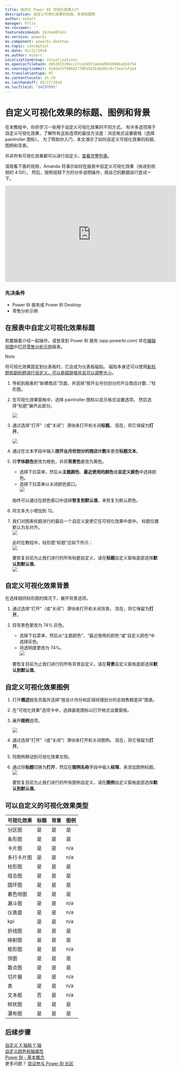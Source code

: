 ```yaml
---
title: 格式化 Power BI 可视化效果入门
description: 自定义可视化效果的标题、背景和图例
author: mihart
manager: kfile
ms.reviewer: ''
featuredvideoid: IkJda4O7oGs
ms.service: powerbi
ms.component: powerbi-desktop
ms.topic: conceptual
ms.date: 01/22/2018
ms.author: mihart
LocalizationGroup: Visualizations
ms.openlocfilehash: d65281539bcc27ce24971a6da0945908ba65e754
ms.sourcegitcommit: 638de55f996d177063561b36d95c8c71ea7af3ed
ms.translationtype: HT
ms.contentlocale: zh-CN
ms.lasthandoff: 05/17/2018
ms.locfileid: "34297092"
---
```

# <a name="customize-visualization-titles-legends-and-backgrounds"></a>自定义可视化效果的标题、图例和背景
在本教程中，你将学习一些用于自定义可视化效果的不同方式。   有许多选项用于自定义可视化效果，了解所有这些选项的最佳方法是：浏览格式设置窗格（选择 paintroller 图标）。  为了帮助你入门，本文演示了如何自定义可视化效果的标题、图例和背景。  

并非所有可视化效果都可以进行自定义，[查看完整列表](#list)。  

请观看下面的视频，Amanda 将演示如何在报表中自定义可视化效果（快进到视频的 4:50）。 然后，按照视频下方的分步说明操作，用自己的数据自行尝试一下。

<iframe width="560" height="315" src="https://www.youtube.com/embed/IkJda4O7oGs" frameborder="0" allowfullscreen></iframe>

### <a name="prerequisites"></a>先决条件
- Power BI 服务或 Power BI Desktop
- 零售分析示例

## <a name="customize-visualization-titles-in-reports"></a>在报表中自定义可视化效果标题
若要跟着介绍一起操作，请登录到 Power BI 服务 (app.powerbi.com) 并在[编辑视图](service-interact-with-a-report-in-editing-view.md)中[打开零售分析示例](sample-datasets.md)报表。

> [!NOTE]
> 将可视化效果固定到仪表板时，它会成为仪表板磁贴。  磁贴本身还可以使用[新标题和副标题进行自定义，可以是超链接并且可以调整大小](service-dashboard-edit-tile.md)。
> 
> 

1. 导航到报表的“新建商店”页面，并选择“按开业月份划分的开业商店计数...”柱形图。
2. 在可视化效果窗格中，选择 paintroller 图标以显示格式设置选项。  然后选择“标题”展开此部分。  
   
   ![](media/power-bi-visualization-customize-title-background-and-legend/power-bi-formatting-menu.png)
3. 通过选择“打开”（或“关闭”）滑块来打开和关闭**标题**。 现在，将它保留为**打开**。  
   
   ![](media/power-bi-visualization-customize-title-background-and-legend/onoffslider.png)
4. 通过在文本字段中输入**按开业月份划分的商店计数**来更改**标题文本**。  
5. 将**字体颜色**更改为橙色，并将**背景色**更改为黄色。
   
   * 选择下拉菜单，然后从**主题颜色**、**最近使用的颜色**或**自定义颜色**中选择颜色。
   * 选择下拉菜单以关闭颜色窗口。  
     ![](media/power-bi-visualization-customize-title-background-and-legend/customizecolorpicker.png)
   
   始终可以通过在颜色窗口中选择**恢复到默认值**，来恢复为默认颜色。
6. 将文本大小增加到 12。
7. 我们对图表标题进行的最后一个自定义是使它在可视化效果中居中。 标题位置默认为左对齐。  
   ![](media/power-bi-visualization-customize-title-background-and-legend/customizealign.png)
   
    此时在教程中，柱形图“标题”应如下所示：  
    ![](media/power-bi-visualization-customize-title-background-and-legend/tutorialprogress1.png)
   
    要恢复目前为止我们进行的所有标题自定义，请在**标题**自定义窗格底部选择**默认到默认值**。  
    ![](media/power-bi-visualization-customize-title-background-and-legend/revertall.png)

## <a name="customize-visualization-backgrounds"></a>自定义可视化效果背景
在选择相同柱形图的情况下，展开背景选项。

1. 通过选择“打开”（或“关闭”）滑块来打开和关闭背景。 现在，将它保留为**打开**。
2. 将背景色更改为 74% 灰色。
   
   * 选择下拉菜单，然后从“主题颜色”、“最近使用的颜色”或“自定义颜色”中选择灰色。
   * 将透明度更改为 74%。   
     ![](media/power-bi-visualization-customize-title-background-and-legend/power-bi-customize-background.png)
   
   要恢复目前为止我们进行的所有背景自定义，请在**背景**自定义窗格底部选择**默认到默认值**。

## <a name="customize-visualization-legends"></a>自定义可视化效果图例
1. 打开**概述**报告页面并选择“按会计月份和区域经理划分的总销售额差异”图表。
2. 在“可视化效果”选项卡中，选择画笔图标以打开格式设置窗格。  
3. 展开**图例**选项。
   
      ![](media/power-bi-visualization-customize-title-background-and-legend/legend.png)
4. 通过选择“打开”（或“关闭”）滑块来打开和关闭图例。 现在，将它保留为**打开**。
5. 将图例移动到可视化效果左侧。    
6. 通过将**标题**切换为**打开**，然后在**图例名称**字段中输入**经理**，来添加图例标题。
   ![](media/power-bi-visualization-customize-title-background-and-legend/legend-move.png)
   
   要恢复目前为止我们进行的所有图例自定义，请在**图例**自定义窗格底部选择**默认到默认值**。

<a name="list"></a>

## <a name="visualization-types-that-can-be-customized"></a>可以自定义的可视化效果类型
| 可视化效果 | 标题 | 背景 | 图例 |
|:--- |:--- |:--- |:--- |
| 分区图 |是 |是 |是 |
| 条形图 |是 |是 |是 |
| 卡片图 |是 |是 |n/a |
| 多行卡片图 |是 |是 |n/a |
| 柱形图 |是 |是 |是 |
| 组合图 |是 |是 |是 |
| 圆环图 |是 |是 |是 |
| 着色地图 |是 |是 |是 |
| 漏斗图 |是 |是 |n/a |
| 仪表盘 |是 |是 |n/a |
| kpi |是 |是 |n/a |
| 折线图 |是 |是 |是 |
| 映射图 |是 |是 |是 |
| 矩形图 |是 |是 |n/a |
| 饼图 |是 |是 |是 |
| 散点图 |是 |是 |是 |
| 切片器 |是 |是 |n/a |
| 表 |是 |是 |n/a |
| 文本框 |否 |是 |n/a |
| 树状图 |是 |是 |是 |
| 瀑布图 |是 |是 |是 |

## <a name="next-steps"></a>后续步骤
[自定义 X 轴和 Y 轴](power-bi-visualization-customize-x-axis-and-y-axis.md)  
[自定义颜色和轴属性](service-getting-started-with-color-formatting-and-axis-properties.md)  
[Power BI - 基本概念](service-basic-concepts.md)  
更多问题？ [尝试参与 Power BI 社区](http://community.powerbi.com/)

